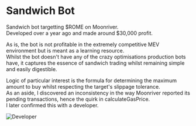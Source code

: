 # Sandwich Bot
Sandwich bot targetting $ROME on Moonriver.  
Developed over a year ago and made around $30,000 profit.  

As is, the bot is not profitable in the extremely competitive MEV environment but is meant as a learning resource.  
Whilst the bot doesn't have any of the crazy optimisations production bots have, it captures the essence of sandwich trading whilst remaining simple and easily digestible.

Logic of particular interest is the formula for determining the maximum amount to buy whilst respecting the target's slippage tolerance.  
As an aside, I discovered an inconsistency in the way Moonriver reported its pending transactions, hence the quirk in calculateGasPrice.  
I later confirmed this with a developer.

![Developer](https://i.gyazo.com/f264109539f07ff10ab78eafcec15ebd.png)
